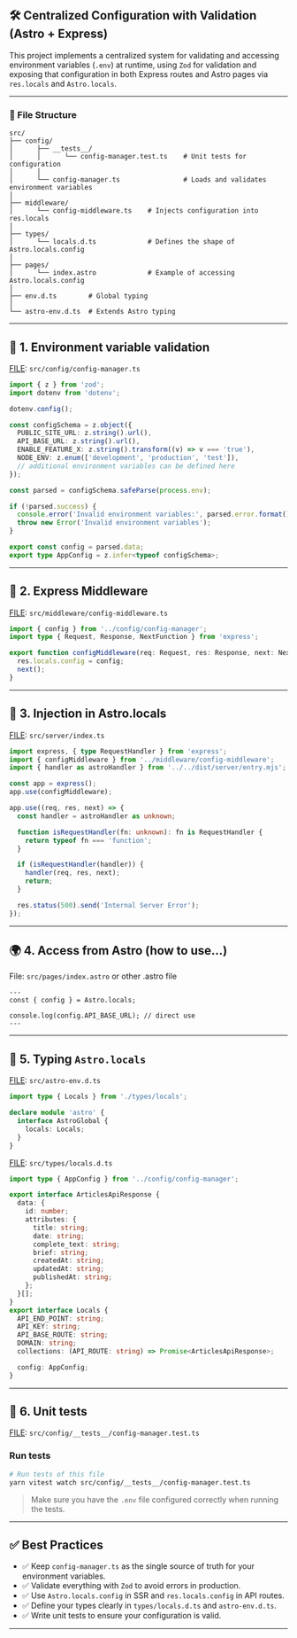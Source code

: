## 🛠️ Centralized Configuration with Validation (Astro + Express)

This project implements a centralized system for validating and accessing environment variables (`.env`) at runtime, using `Zod` for validation and exposing that configuration in both Express routes and Astro pages via `res.locals` and `Astro.locals`.

---

### 📁 File Structure

```
src/
├── config/
│      ├── __tests__/
│      │      └── config-manager.test.ts    # Unit tests for configuration
│      │ 
│      └── config-manager.ts                # Loads and validates environment variables
│
├── middleware/
│      └── config-middleware.ts    # Injects configuration into res.locals
│
├── types/
│      └── locals.d.ts             # Defines the shape of Astro.locals.config
│
├── pages/
│      └── index.astro             # Example of accessing Astro.locals.config
│
├── env.d.ts        # Global typing
│
└── astro-env.d.ts  # Extends Astro typing
```

---

## 🔧 1. Environment variable validation

[FILE](../src/config/config-manager.ts): `src/config/config-manager.ts` 

```ts
import { z } from 'zod';
import dotenv from 'dotenv';

dotenv.config();

const configSchema = z.object({
  PUBLIC_SITE_URL: z.string().url(),
  API_BASE_URL: z.string().url(),
  ENABLE_FEATURE_X: z.string().transform((v) => v === 'true'),
  NODE_ENV: z.enum(['development', 'production', 'test']),
  // additional environment variables can be defined here
});

const parsed = configSchema.safeParse(process.env);

if (!parsed.success) {
  console.error('Invalid environment variables:', parsed.error.format());
  throw new Error('Invalid environment variables');
}

export const config = parsed.data;
export type AppConfig = z.infer<typeof configSchema>;
```

---

## 🔗 2. Express Middleware

[FILE](../src/middleware/config-middleware.ts): `src/middleware/config-middleware.ts`

```ts
import { config } from '../config/config-manager';
import type { Request, Response, NextFunction } from 'express';

export function configMiddleware(req: Request, res: Response, next: NextFunction) {
  res.locals.config = config;
  next();
}
```

---

## 🚀 3. Injection in Astro.locals

[FILE](../src/server/index.ts): `src/server/index.ts`

```ts
import express, { type RequestHandler } from 'express';
import { configMiddleware } from '../middleware/config-middleware';
import { handler as astroHandler } from '../../dist/server/entry.mjs';

const app = express();
app.use(configMiddleware);

app.use((req, res, next) => {
  const handler = astroHandler as unknown;

  function isRequestHandler(fn: unknown): fn is RequestHandler {
    return typeof fn === 'function';
  }

  if (isRequestHandler(handler)) {
    handler(req, res, next);
    return;
  }

  res.status(500).send('Internal Server Error');
});
```

---

## 🌍 4. Access from Astro (how to use...)

File: `src/pages/index.astro` or other .astro file

```astro
---
const { config } = Astro.locals;

console.log(config.API_BASE_URL); // direct use
---
```

---

## 🧠 5. Typing `Astro.locals`

[FILE](../src/astro-env.d.ts): `src/astro-env.d.ts`

```ts
import type { Locals } from './types/locals';

declare module 'astro' {
  interface AstroGlobal {
    locals: Locals;
  }
}
```

[FILE](../src/types/locals.d.ts): `src/types/locals.d.ts`

```ts
import type { AppConfig } from '../config/config-manager';

export interface ArticlesApiResponse {
  data: {
    id: number;
    attributes: {
      title: string;
      date: string;
      complete_text: string;
      brief: string;
      createdAt: string;
      updatedAt: string;
      publishedAt: string;
    };
  }[];
}
export interface Locals {
  API_END_POINT: string;
  API_KEY: string;
  API_BASE_ROUTE: string;
  DOMAIN: string;
  collections: (API_ROUTE: string) => Promise<ArticlesApiResponse>;

  config: AppConfig;
}
```

---

## 🧪 6. Unit tests

[FILE](../src/config/__tests__/config-manager.test.ts): `src/config/__tests__/config-manager.test.ts`



### Run tests

```bash
# Run tests of this file
yarn vitest watch src/config/__tests__/config-manager.test.ts
```

> Make sure you have the `.env` file configured correctly when running the tests.

---

## ✅ Best Practices

* ✅ Keep `config-manager.ts` as the single source of truth for your environment variables.
* ✅ Validate everything with `Zod` to avoid errors in production.
* ✅ Use `Astro.locals.config` in SSR and `res.locals.config` in API routes.
* ✅ Define your types clearly in `types/locals.d.ts` and `astro-env.d.ts`.
* ✅ Write unit tests to ensure your configuration is valid.

---